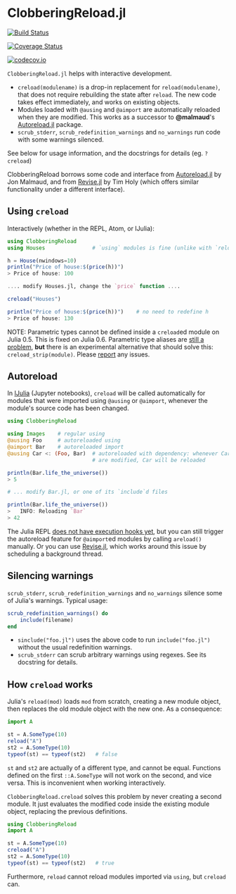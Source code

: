 # ClobberingReload.jl

[![Build Status](https://travis-ci.org/cstjean/ClobberingReload.jl.svg?branch=master)](https://travis-ci.org/cstjean/ClobberingReload.jl)

[![Coverage Status](https://coveralls.io/repos/cstjean/ClobberingReload.jl/badge.svg?branch=master&service=github)](https://coveralls.io/github/cstjean/ClobberingReload.jl?branch=master)

[![codecov.io](http://codecov.io/github/cstjean/ClobberingReload.jl/coverage.svg?branch=master)](http://codecov.io/github/cstjean/ClobberingReload.jl?branch=master)

`ClobberingReload.jl` helps with interactive development.

- `creload(modulename)` is a drop-in replacement for `reload(modulename)`, that
does not require rebuilding the state after `reload`. The new code takes effect
immediately, and works on existing objects. 
- Modules loaded with `@ausing` and `@aimport` are automatically reloaded when
they are modified. This works as a successor to **@malmaud**'s 
[Autoreload.jl](https://github.com/malmaud/Autoreload.jl) package.
- `scrub_stderr`, `scrub_redefinition_warnings` and `no_warnings` run code
with some warnings silenced.

See below for usage information, and the docstrings for details (eg. `?creload`)

ClobberingReload borrows some code and interface from [Autoreload.jl](https://github.com/malmaud/Autoreload.jl) by Jon Malmaud, and from [Revise.jl](https://github.com/timholy/Revise.jl) by Tim Holy (which offers similar functionality under a different interface).

## Using `creload`

Interactively (whether in the REPL, Atom, or IJulia):

```julia
using ClobberingReload
using Houses               # `using` modules is fine (unlike with `reload`)

h = House(nwindows=10)
println("Price of house:$(price(h))")
> Price of house: 100

.... modify Houses.jl, change the `price` function ....

creload("Houses")

println("Price of house:$(price(h))")    # no need to redefine h
> Price of house: 130
```

NOTE: Parametric types cannot be defined inside a `creload`ed module on Julia 0.5.
This is fixed on Julia 0.6. Parametric type aliases are [still a problem](https://github.com/JuliaLang/julia/issues/16424#issuecomment-290520499), **but** there is an experimental
alternative that should solve this: `creload_strip(module)`. Please
[report](https://github.com/cstjean/ClobberingReload.jl/issues) any issues.

## Autoreload

In [IJulia](https://github.com/JuliaLang/IJulia.jl) (Jupyter notebooks), `creload` will be called
automatically for modules that were imported using `@ausing` or `@aimport`,
whenever the module's source code has been changed. 

```julia
using ClobberingReload

using Images    # regular using
@ausing Foo     # autoreloaded using
@aimport Bar    # autoreloaded import
@ausing Car <: (Foo, Bar)  # autoreloaded with dependency: whenever Car, Foo, or Bar
                           # are modified, Car will be reloaded

println(Bar.life_the_universe())
> 5

# ... modify Bar.jl, or one of its `include`d files

println(Bar.life_the_universe())
>   INFO: Reloading `Bar`
> 42
```

The Julia REPL [does not have execution hooks yet](https://github.com/JuliaLang/julia/issues/6445), but you can still trigger the autoreload feature for `@aimport`ed modules by calling `areload()` manually. Or you can use [Revise.jl](https://github.com/timholy/Revise.jl), which works around this issue by scheduling a background thread.

## Silencing warnings

`scrub_stderr`, `scrub_redefinition_warnings` and `no_warnings` silence some of
Julia's warnings. Typical usage:

```julia
scrub_redefinition_warnings() do
    include(filename)
end
```

- `sinclude("foo.jl")` uses the above code to run `include("foo.jl")` without
the usual redefinition warnings.
- `scrub_stderr` can scrub arbitrary warnings using regexes. See its docstring
for details.

## How `creload` works

Julia's `reload(mod)` loads `mod` from scratch, creating a new module object,
then replaces the old module object with the new one. As a consequence:

```julia
import A

st = A.SomeType(10)
reload("A")
st2 = A.SomeType(10)
typeof(st) == typeof(st2)   # false
```

`st` and `st2` are actually of a different type, and cannot be equal. Functions
defined on the first `::A.SomeType` will not work on the second, and vice
versa. This is inconvenient when working interactively.

`ClobberingReload.creload` solves this problem by never creating a second
module.  It just evaluates the modified code inside the existing module object,
replacing the previous definitions.

```julia
using ClobberingReload
import A

st = A.SomeType(10)
creload("A")
st2 = A.SomeType(10)
typeof(st) == typeof(st2)   # true
```

Furthermore, `reload` cannot reload modules imported via `using`, but `creload`
can.
